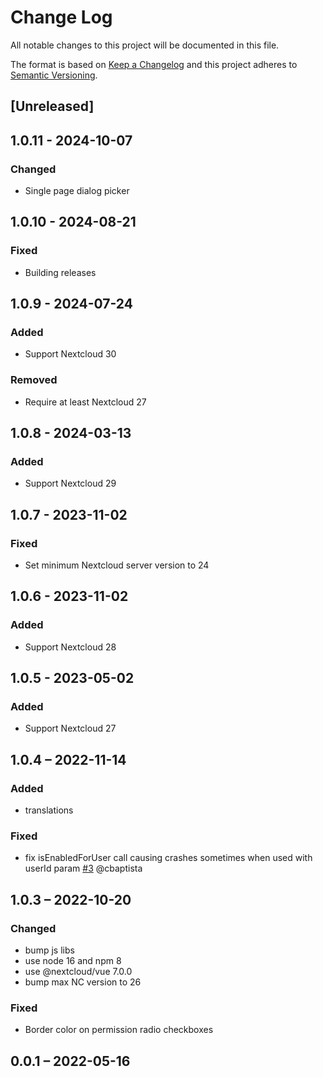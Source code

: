 <!--
  - SPDX-FileCopyrightText: 2022 Nextcloud GmbH and Nextcloud contributors
  - SPDX-License-Identifier: AGPL-3.0-or-later
-->
# Change Log
All notable changes to this project will be documented in this file.

The format is based on [Keep a Changelog](http://keepachangelog.com/)
and this project adheres to [Semantic Versioning](http://semver.org/).

## [Unreleased]

## 1.0.11 - 2024-10-07
### Changed
- Single page dialog picker

## 1.0.10 - 2024-08-21
### Fixed
- Building releases

## 1.0.9 - 2024-07-24
### Added
- Support Nextcloud 30

### Removed
- Require at least Nextcloud 27

## 1.0.8 - 2024-03-13
### Added
- Support Nextcloud 29

## 1.0.7 - 2023-11-02
### Fixed
- Set minimum Nextcloud server version to 24

## 1.0.6 - 2023-11-02
### Added
- Support Nextcloud 28

## 1.0.5 - 2023-05-02
### Added
- Support Nextcloud 27

## 1.0.4 – 2022-11-14
### Added
- translations

### Fixed
- fix isEnabledForUser call causing crashes sometimes when used with userId param
[#3](https://github.com/julien-nc/picker/issues/3) @cbaptista

## 1.0.3 – 2022-10-20
### Changed
- bump js libs
- use node 16 and npm 8
- use @nextcloud/vue 7.0.0
- bump max NC version to 26

### Fixed
- Border color on permission radio checkboxes

## 0.0.1 – 2022-05-16

